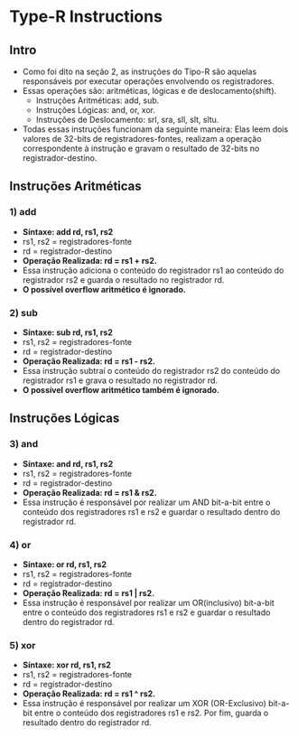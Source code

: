# Type-R Instructions

## Intro
* Como foi dito na seção 2, as instruções do Tipo-R são aquelas responsáveis por executar operações envolvendo os registradores.
* Essas operações são: aritméticas, lógicas e de deslocamento(shift).
  * Instruções Aritméticas: add, sub.
  * Instruções Lógicas: and, or, xor.
  * Instruções de Deslocamento: srl, sra, sll, slt, sltu.
* Todas essas instruções funcionam da seguinte maneira: Elas leem dois valores de 32-bits de registradores-fontes, realizam a operação correspondente à instrução e gravam o resultado de 32-bits no registrador-destino.

## Instruções Aritméticas
### 1) add
* __Síntaxe: add rd, rs1, rs2__
* rs1, rs2 = registradores-fonte
* rd = registrador-destino
* __Operação Realizada: rd = rs1 + rs2.__
* Essa instrução adiciona o conteúdo do registrador rs1 ao conteúdo do registrador rs2 e guarda o resultado no registrador rd.
* __O possível overflow aritmético é ignorado.__

### 2) sub
* __Síntaxe: sub rd, rs1, rs2__
* rs1, rs2 = registradores-fonte
* rd = registrador-destino
* __Operação Realizada: rd = rs1 - rs2.__
* Essa instrução subtraí o conteúdo do registrador rs2 do conteúdo do registrador rs1 e grava o resultado no registrador rd.
* __O possível overflow aritmético também é ignorado.__


## Instruções Lógicas
### 3) and
* __Síntaxe: and rd, rs1, rs2__
* rs1, rs2 = registradores-fonte
* rd = registrador-destino
* __Operação Realizada: rd = rs1 & rs2.__
* Essa instrução é responsável por realizar um AND bit-a-bit entre o conteúdo dos registradores rs1 e rs2 e guardar o resultado dentro do registrador rd.

### 4) or
* __Síntaxe: or rd, rs1, rs2__
* rs1, rs2 = registradores-fonte
* rd = registrador-destino
* __Operação Realizada: rd = rs1 | rs2.__
* Essa instrução é responsável por realizar um OR(inclusivo) bit-a-bit entre o conteúdo dos registradores rs1 e rs2 e guardar o resultado dentro do registrador rd.

### 5) xor
* __Síntaxe: xor rd, rs1, rs2__
* rs1, rs2 = registradores-fonte
* rd = registrador-destino
* __Operação Realizada: rd = rs1 ^ rs2.__
* Essa instrução é responsável por realizar um XOR (OR-Exclusivo) bit-a-bit entre o conteúdo dos registradores rs1 e rs2. Por fim, guarda o resultado dentro do registrador rd.
